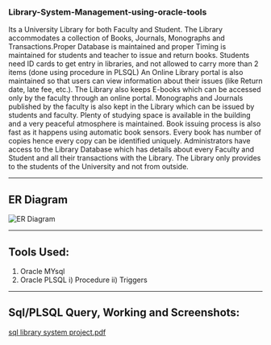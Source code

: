 ### Library-System-Management-using-oracle-tools
Its a  University Library  for both Faculty and Student. The Library accommodates a collection of Books, Journals, Monographs and Transactions.Proper Database is maintained and proper Timing is maintained for students and teacher to issue and return books.
Students need ID cards to get entry in libraries, and not allowed to carry more than 2 items  (done using procedure in PLSQL)
An Online Library portal is also maintained so that users can view information about their
issues (like Return date, late fee, etc.). The Library also keeps E-books which can be
accessed only by the faculty through an online portal. Monographs and Journals
published by the faculty is also kept in the Library which can be issued by students and
faculty. Plenty of studying space is available in the building and a very peaceful
atmosphere is maintained. Book issuing process is also fast as it happens using automatic
book sensors. Every book has number of copies hence every copy can be identified
uniquely. Administrators have access to the Library Database which has details about
every Faculty and Student and all their transactions with the Library. The Library only
provides to the students of the University and not from outside.

---
## ER Diagram

![ER Diagram](https://user-images.githubusercontent.com/59432256/79470474-11407580-801f-11ea-8960-efe61ef9431e.jpeg)

---
## Tools Used:

1) Oracle MYsql 
2) Oracle PLSQL
   i) Procedure 
   ii) Triggers

---
## Sql/PLSQL Query, Working and Screenshots:

[sql library system project.pdf](https://github.com/prakash090200/Library-System-Management-using-oracle-tools/files/4487820/sql.library.system.project.pdf)



